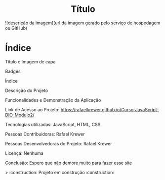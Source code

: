 <h1 align="center"> Título </h1>

![descrição da imagem](url da imagem gerado pelo serviço de hospedagem ou GitHub)

# Índice 

 <p> Título e Imagem de capa
  
 <a>Badges</a>
 
 <a>Índice</a>
 
 <a>Descrição do Projeto</a>
 
 <a>Funcionalidades e Demonstração da Aplicação</a>
 
 <a>Link de Acesso ao Projeto: https://rafaelkrewer.github.io/Curso-JavaScript-DIO-Modulo2/</a>
 
 <a>Tecnologias utilizadas: JavaScript, HTML, CSS</a>
 
 <a>Pessoas Contribuidoras: Rafael Krewer</a>
 
 <a>Pessoas Desenvolvedoras do Projeto: Rafael Krewer</a>
 
 <a>Licença: Nenhuma</a>
 
 <a>Conclusão: Espero que não demore muito para fazer esse site</a>
 
 <p>
> :construction: Projeto em construção :construction:
